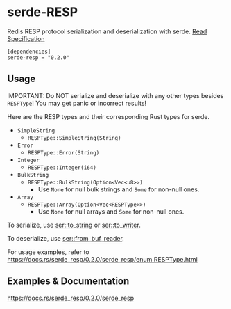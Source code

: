 # serde-RESP
Redis RESP protocol serialization and deserialization with serde.
[Read Specification](https://redis.io/topics/protocol)

```
[dependencies]
serde-resp = "0.2.0"
```

## Usage
IMPORTANT: Do NOT serialize and deserialize with any other types besides `RESPType`! You may get panic or incorrect results!

Here are the RESP types and their corresponding Rust types for serde.

- `SimpleString`
    + `RESPType::SimpleString(String)`
- `Error`
    + `RESPType::Error(String)`
- `Integer`
    + `RESPType::Integer(i64)`
- `BulkString`
    + `RESPType::BulkString(Option<Vec<u8>>)`
        + Use `None` for null bulk strings and `Some` for non-null ones.
- `Array`
    + `RESPType::Array(Option<Vec<RESPType>>)`
        + Use `None` for null arrays and `Some` for non-null ones.

To serialize, use [ser::to_string](https://docs.rs/serde_resp/0.2.0/serde_resp/ser/fn.to_string.html)
or [ser::to_writer](https://docs.rs/serde_resp/0.2.0/serde_resp/ser/fn.to_writer.html).

To deserialize, use [ser::from_buf_reader](https://docs.rs/serde_resp/0.2.0/serde_resp/de/fn.from_buf_reader.html).

For usage examples, refer to https://docs.rs/serde_resp/0.2.0/serde_resp/enum.RESPType.html

## Examples & Documentation
https://docs.rs/serde_resp/0.2.0/serde_resp